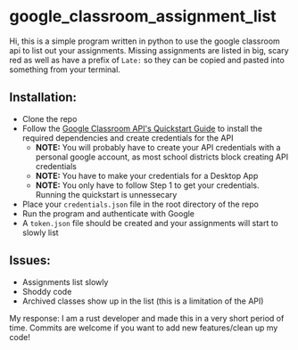 # google_classroom_assignment_list
Hi, this is a simple program written in python to use the google classroom api to list out your assignments. Missing assignments are listed in big, scary red as well as have a prefix of `Late:` so they can be copied and pasted into something from your terminal.

## Installation:
- Clone the repo
- Follow the [Google Classroom API's Quickstart Guide](https://developers.google.com/classroom/quickstart/python#prerequisites) to install the required dependencies and create credentials for the API
  - **NOTE:** You will probably have to create your API credentials with a personal google account, as most school districts block creating API credentials
  - **NOTE:** You have to make your credentials for a Desktop App
  - **NOTE:** You only have to follow Step 1 to get your credentials. Running the quickstart is unnessecary
- Place your `credentials.json` file in the root directory of the repo
- Run the program and authenticate with Google
- A `token.json` file should be created and your assignments will start to slowly list

## Issues:
- Assignments list slowly
- Shoddy code
- Archived classes show up in the list (this is a limitation of the API)

My response: I am a rust developer and made this in a very short period of time. Commits are welcome if you want to add new features/clean up my code!
